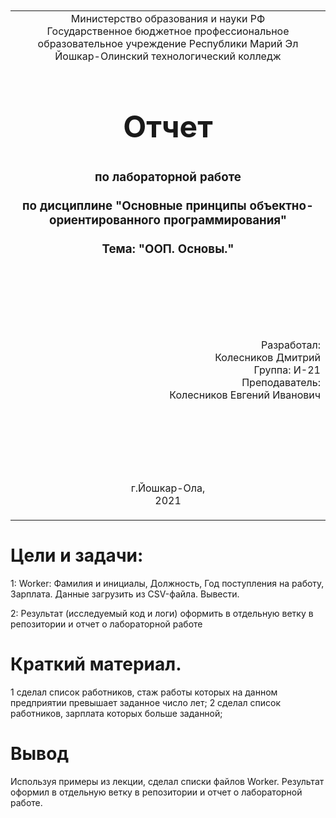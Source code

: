
<table style="width: 100%;">
  <tr>
    <td style="text-align: center; border: none;">
    Министерство образования и науки РФ<br>
Государственное бюджетное профессиональное образовательное учреждение Республики Марий Эл<br>
Йошкар-Олинский технологический колледж
</td>
  </tr>
  <tr>
    <td style="text-align: center; border: none; height: 15em;">
    <h2 style="font-size:3em;">Отчет</h2>
      <h3>по лабораторной работе<br><br> по дисциплине "Основные принципы объектно-ориентированного программирования"<br><br> Тема:<b> "ООП. Основы."<b> </h3></td>
  </tr>
  <tr>
    <br><br><td style="text-align: right; border: none; height: 20em;">
      Разработал:<br/>
      Колесников Дмитрий<br>
      Группа: И-21<br>
      Преподаватель:<br>
      Колесников Евгений Иванович
    </td>
  </tr>
  <tr>
    <td style="text-align: center; border: none; height: 5em;">
    г.Йошкар-Ола,<br> 2021</td>
  </tr>
</table>

<div style="page-break-after: always;"></div>

# Цели и задачи:
1: Worker: Фамилия и инициалы, Должность, Год поступления на работу, Зарплата. Данные загрузить из CSV-файла. Вывести.

2: Результат (исследуемый код и логи) оформить в отдельную ветку в репозитории и отчет о лабораторной работе

# Краткий материал.


1 сделал список работников, стаж работы которых на данном предприятии превышает заданное число лет;
2 сделал cписок работников, зарплата которых больше заданной;
# Вывод
 Используя примеры из лекции, сделал списки файлов Worker. Результат оформил в отдельную ветку в репозитории и отчет о лабораторной работе. 

